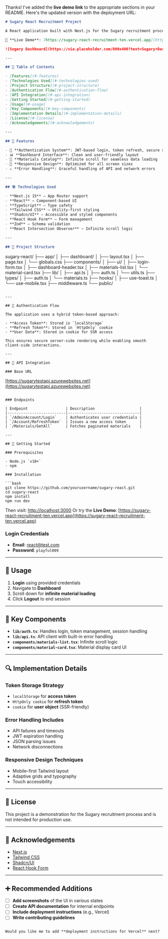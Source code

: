 Thanks! I've added the **live demo link** to the appropriate sections in your README. Here's the updated version with the deployment URL:

```markdown
# Sugary React Recruitment Project

A React application built with Next.js for the Sugary recruitment process. This project demonstrates secure authentication, efficient data fetching, responsive UI design, and infinite scrolling features using modern web technologies.

🔗 **Live Demo**: [https://sugary-react-recruitment-ten.vercel.app](https://sugary-react-recruitment-ten.vercel.app)

![Sugary Dashboard](https://via.placeholder.com/800x400?text=Sugary+Dashboard)

---

## 📑 Table of Contents

- [Features](#-features)
- [Technologies Used](#-technologies-used)
- [Project Structure](#-project-structure)
- [Authentication Flow](#-authentication-flow)
- [API Integration](#-api-integration)
- [Getting Started](#-getting-started)
- [Usage](#-usage)
- [Key Components](#-key-components)
- [Implementation Details](#-implementation-details)
- [License](#-license)
- [Acknowledgements](#-acknowledgements)

---

## 🚀 Features

- 🔐 **Authentication System**: JWT-based login, token refresh, secure storage
- 📊 **Dashboard Interface**: Clean and user-friendly layout
- 🔄 **Materials Catalog**: Infinite scroll for seamless data loading
- 📱 **Responsive Design**: Optimized for all screen sizes
- ⚠️ **Error Handling**: Graceful handling of API and network errors

---

## 🛠️ Technologies Used

- **Next.js 15** — App Router support
- **React** — Component-based UI
- **TypeScript** — Type safety
- **Tailwind CSS** — Utility-first styling
- **Shadcn/UI** — Accessible and styled components
- **React Hook Form** — Form management
- **Zod** — Schema validation
- **React Intersection Observer** — Infinite scroll logic

---

## 📁 Project Structure

```

sugary-react/
├── app/
│   ├── dashboard/
│   ├── layout.tsx
│   ├── page.tsx
│   └── globals.css
├── components/
│   ├── ui/
│   ├── login-form.tsx
│   ├── dashboard-header.tsx
│   ├── materials-list.tsx
│   └── material-card.tsx
├── lib/
│   ├── api.ts
│   ├── auth.ts
│   └── utils.ts
├── types/
│   ├── auth.ts
│   └── materials.ts
├── hooks/
│   ├── use-toast.ts
│   └── use-mobile.tsx
├── middleware.ts
└── public/

```

---

## 🔐 Authentication Flow

The application uses a hybrid token-based approach:

- **Access Token**: Stored in `localStorage`
- **Refresh Token**: Stored in `HttpOnly` cookie
- **User Data**: Stored in cookie for SSR access

This ensures secure server-side rendering while enabling smooth client-side interactions.

---

## 🔄 API Integration

### Base URL

```

[https://sugarytestapi.azurewebsites.net](https://sugarytestapi.azurewebsites.net)

````

### Endpoints

| Endpoint                 | Description                    |
|--------------------------|--------------------------------|
| `/AdminAccount/Login`    | Authenticates user credentials |
| `/Account/RefreshToken`  | Issues a new access token      |
| `/Materials/GetAll`      | Fetches paginated materials    |

---

## 🚦 Getting Started

### Prerequisites

- Node.js `v18+`
- npm

### Installation

```bash
git clone https://github.com/yourusername/sugary-react.git
cd sugary-react
npm install
npm run dev
````

Then visit: [http://localhost:3000](http://localhost:3000)
Or try the **Live Demo**: [https://sugary-react-recruitment-ten.vercel.app](https://sugary-react-recruitment-ten.vercel.app)

### Login Credentials

* **Email**: [react@test.com](mailto:react@test.com)
* **Password**: `playful009`

---

## 📱 Usage

1. **Login** using provided credentials
2. Navigate to **Dashboard**
3. Scroll down for **infinite material loading**
4. Click **Logout** to end session

---

## 🧩 Key Components

* **`lib/auth.ts`**: Handles login, token management, session handling
* **`lib/api.ts`**: API client with built-in error handling
* **`components/materials-list.tsx`**: Infinite scroll logic
* **`components/material-card.tsx`**: Material display card UI

---

## 🔍 Implementation Details

### Token Storage Strategy

* `localStorage` for **access token**
* `HttpOnly cookie` for **refresh token**
* `cookie` for **user object** (SSR-friendly)

### Error Handling Includes

* API failures and timeouts
* JWT expiration handling
* JSON parsing issues
* Network disconnections

### Responsive Design Techniques

* Mobile-first Tailwind layout
* Adaptive grids and typography
* Touch accessibility

---

## 📝 License

This project is a demonstration for the Sugary recruitment process and is not intended for production use.

---

## 🙏 Acknowledgements

* [Next.js](https://nextjs.org/)
* [Tailwind CSS](https://tailwindcss.com/)
* [Shadcn/UI](https://ui.shadcn.com/)
* [React Hook Form](https://react-hook-form.com/)

---

## ➕ Recommended Additions

* [ ] **Add screenshots** of the UI in various states
* [ ] **Create API documentation** for internal endpoints
* [ ] **Include deployment instructions** (e.g., Vercel)
* [ ] **Write contributing guidelines**

```

Would you like me to add **deployment instructions for Vercel** next?
```
